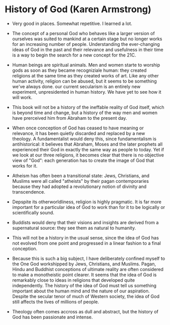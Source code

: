 # History of God (Karen Armstrong)

- Very good in places. Somewhat repetitive.  I learned a lot.

- The concept of a personal God who behaves like a larger version of ourselves was suited to mankind at a certain stage but no longer works for an increasing number of people.
  Understanding the ever-changing ideas of God in the past and their relevance and usefulness in their time is a way to begin the search for a new concept for the 21C.

- Human beings are spiritual animals. Men and women starte to worship gods as soon as they became recogniziale human: they created religions at the same time as they created works of art.
  Like any other human activity, religion can be abused, but it seems to be something we've always done.
  our current secularism is an entirely new experiment, unpresidented in human history. We have yet to see how it will work.

- This book will not be a history of the ineffable reality of God itself, which is beyond time and change, but a history of the way men and women have prerceived him from Abraham to the present day.

- When once conception of God has ceased to have meaning or relevance, it has been quietly discarded and replaced by a new theology.
  A fundamentalist would deny this, since fundamentalism is antihistorical: it believes that Abraham, Moses and the later prophets all experienced their God in exactly the same way as people to today.
  Yet if we look at our three religions, it becomes clear that there is no objective view of "God": each generation has to create the image of God that works for it.

- Atheism has often been a transitional state: Jews, Christians, and Muslims were all called "atheists" by their pagan contemporaries because they had adopted a revolutionary notion of divinity and transcendence.

- Depspite its otherworldliness, religion is highly pragmatic. It is far more important for a particular idea of God to work than for it to be logically or scientifically sound.

- Buddists would deny that their visions and insights are derived from a supernatural source: they see them as natural to humanity.

- This will not be a history in the usual sense, since the idea of God has not evolved from one point and progressed in a linear fashion to a final conception.

- Because this is such a big subject, I have deliberately confined myself to the One God workshipped by Jews, Christians, and Muslims.
  Pagan, Hindu and Buddhist conceptions of ultimate reality are often considered to make a monotheistic point clearer.
  It seems that the idea of God is remarkably close to ideas in religions that developed quite independently.
  The history of the idea of God must tell us something important about the human mind and the nature of our aspiration.
  Despite the secular tenor of much of Western society, the idea of God still affects the lives of millions of people.

- Theology often comes accross as dull and abstract, but the history of God has been passionate and intense. 
